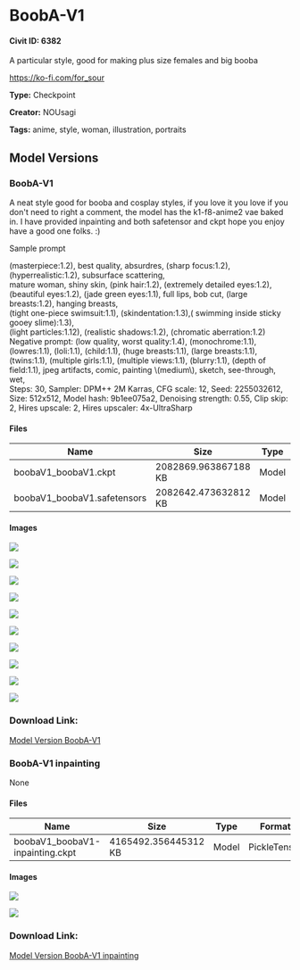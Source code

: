 # BoobA-V1

#### Civit ID: 6382

<p>A particular style, good for making plus size females and big booba</p><p></p><p><a target="_blank" rel="ugc" href="https://ko-fi.com/for_sour">https://ko-fi.com/for_sour</a></p>

**Type:** Checkpoint

**Creator:** NOUsagi

**Tags:** anime, style, woman, illustration, portraits

## Model Versions

### BoobA-V1 

<p>A neat style good for booba and cosplay styles, if you love it you love if you don't need to right a comment, the model has the k1-f8-anime2 vae baked in. I have provided inpainting and both safetensor and ckpt hope you enjoy have a good one folks. :) </p><p>Sample prompt</p><p>(masterpiece:1.2), best quality, absurdres, (sharp focus:1.2), (hyperrealistic:1.2), subsurface scattering,<br />mature woman, shiny skin, (pink hair:1.2), (extremely detailed eyes:1.2), (beautiful eyes:1.2), (jade green eyes:1.1), full lips, bob cut, (large breasts:1.2), hanging breasts,<br />(tight one-piece swimsuit:1.1), (skindentation:1.3),( swimming inside sticky gooey slime):1.3),<br />(light particles:1.12), (realistic shadows:1.2), (chromatic aberration:1.2)<br />Negative prompt: (low quality, worst quality:1.4), (monochrome:1.1), (lowres:1.1), (loli:1.1), (child:1.1), (huge breasts:1.1), (large breasts:1.1), (twins:1.1), (multiple girls:1.1), (multiple views:1.1), (blurry:1.1), (depth of field:1.1), jpeg artifacts, comic, painting \(medium\), sketch, see-through, wet,<br />Steps: 30, Sampler: DPM++ 2M Karras, CFG scale: 12, Seed: 2255032612, Size: 512x512, Model hash: 9b1ee075a2, Denoising strength: 0.55, Clip skip: 2, Hires upscale: 2, Hires upscaler: 4x-UltraSharp</p>

#### Files

| Name | Size | Type | Format | Download Url | AutoV1 | AutoV2 | SHA256 | CRC32 | BLAKE3 |
| --- | --- | --- | --- | --- | --- | --- | --- | --- | --- |
| boobaV1_boobaV1.ckpt | 2082869.963867188 KB | Model | PickleTensor | https://civitai.com/api/download/models/7492?type=Model&format=PickleTensor&size=full&fp=fp16 | E22C3F9A | 9B1EE075A2 | 9B1EE075A23B3497D35D2F1F7185DCE6E2F38499841602D0E35A173947E2A5A1 | BC68A73C | EEEAFC5DD42211231B7B7D151B8B76334770016E4B97001DA452FB13F1EBE3F0 |
| boobaV1_boobaV1.safetensors | 2082642.473632812 KB | Model | SafeTensor | https://civitai.com/api/download/models/7492 | 9808604B | 0AFF10C84D | 0AFF10C84D87AA1F28393CEFA4DB22BBB78719D79121F06CC5408878B5D88601 | 340D605E | 1AE87DDEC1A4A02D051847A5E9E66EAF524C983E4E334B394CF68C44C746C205 |

#### Images

<p><img src="https://image.civitai.com/xG1nkqKTMzGDvpLrqFT7WA/c8bb00d8-7bb0-42c3-f60b-492abbabe000/width=450/70158.jpeg" /></p>

<p><img src="https://image.civitai.com/xG1nkqKTMzGDvpLrqFT7WA/9a87337a-0d0b-4ca3-3864-6ddbe1483a00/width=450/70157.jpeg" /></p>

<p><img src="https://image.civitai.com/xG1nkqKTMzGDvpLrqFT7WA/365335c2-a723-440b-6991-77e201a2e200/width=450/70156.jpeg" /></p>

<p><img src="https://image.civitai.com/xG1nkqKTMzGDvpLrqFT7WA/8d232acb-69cc-42d5-7409-6c3f9e126500/width=450/70155.jpeg" /></p>

<p><img src="https://image.civitai.com/xG1nkqKTMzGDvpLrqFT7WA/530b847d-fd18-4a56-943c-c90b1819ba00/width=450/70154.jpeg" /></p>

<p><img src="https://image.civitai.com/xG1nkqKTMzGDvpLrqFT7WA/2eff67af-2e55-4986-ccd6-7857a72f3800/width=450/70153.jpeg" /></p>

<p><img src="https://image.civitai.com/xG1nkqKTMzGDvpLrqFT7WA/8ed7298d-95ca-4a2c-6c23-3a3b5cd5ae00/width=450/70152.jpeg" /></p>

<p><img src="https://image.civitai.com/xG1nkqKTMzGDvpLrqFT7WA/077edf81-11c0-460c-5368-f0e6e6667800/width=450/70151.jpeg" /></p>

<p><img src="https://image.civitai.com/xG1nkqKTMzGDvpLrqFT7WA/0e4a7d75-684e-4a2f-64a3-a75717e17800/width=450/70150.jpeg" /></p>

<p><img src="https://image.civitai.com/xG1nkqKTMzGDvpLrqFT7WA/61450491-0dd5-4d9c-76fc-ef525cd2b100/width=450/70149.jpeg" /></p>

### Download Link:

[Model Version BoobA-V1 ](https://civitai.com/api/download/models/7492)

### BoobA-V1 inpainting

None

#### Files

| Name | Size | Type | Format | Download Url | AutoV1 | AutoV2 | SHA256 | CRC32 | BLAKE3 |
| --- | --- | --- | --- | --- | --- | --- | --- | --- | --- |
| boobaV1_boobaV1-inpainting.ckpt | 4165492.356445312 KB | Model | PickleTensor | https://civitai.com/api/download/models/7490 | 2D75267B | AAF4DB3B04 | AAF4DB3B04942C32352C139A230CD4668DAA72D5B82AB6B1ACDA2D53A62AE7AF | 8F23FAF6 | 4781A7447F871F5518A4C97648526B7B7081ABE3ECA483A746817C4AAD8B18BE |

#### Images

<p><img src="https://image.civitai.com/xG1nkqKTMzGDvpLrqFT7WA/e0f44066-40bc-4ffd-ac5a-c322a212f900/width=450/70141.jpeg" /></p>

<p><img src="https://image.civitai.com/xG1nkqKTMzGDvpLrqFT7WA/939872d5-cefe-4a89-4510-837f7c384500/width=450/70142.jpeg" /></p>

### Download Link:

[Model Version BoobA-V1 inpainting](https://civitai.com/api/download/models/7490)

